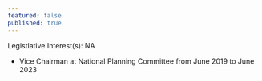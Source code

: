 ```yaml
---
featured: false
published: true
---
```

Legistlative Interest(s): NA

* Vice Chairman at National Planning Committee from June 2019 to June 2023
